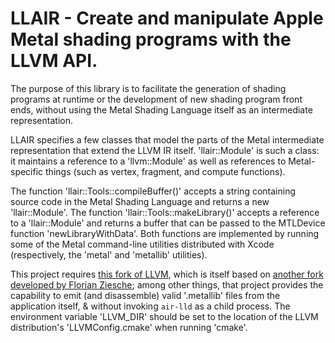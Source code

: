LLAIR - Create and manipulate Apple Metal shading programs with the LLVM API.
=============================================================================

The purpose of this library is to facilitate the generation of shading programs at runtime or the development of new shading program front ends, without using the Metal Shading Language itself as an intermediate representation.

LLAIR specifies a few classes that model the parts of the Metal intermediate representation that extend the LLVM IR itself. 'llair::Module' is such a class: it maintains a reference to a 'llvm::Module' as well as references to Metal-specific things (such as vertex, fragment, and compute functions).

The function 'llair::Tools::compileBuffer()' accepts a string containing source code in the Metal Shading Language and returns a new 'llair::Module'. The function 'llair::Tools::makeLibrary()' accepts a reference to a 'llair::Module' and returns a buffer that can be passed to the MTLDevice function 'newLibraryWithData'. Both functions are implemented by running some of the Metal command-line utilities distributed with Xcode (respectively, the 'metal' and 'metallib' utilities).

This project requires [this fork of LLVM][1], which is itself based on [another fork developed by Florian Ziesche][2]; among other things, that project provides the capability to emit (and disassemble) valid '.metallib' files from the application itself, & without invoking `air-lld` as a child process. The environment variable 'LLVM_DIR' should be set to the location of the LLVM distribution's 'LLVMConfig.cmake' when running 'cmake'.

[1]: https://github.com/gzorin/floor_llvm
[2]: https://github.com/a2flo/floor_llvm